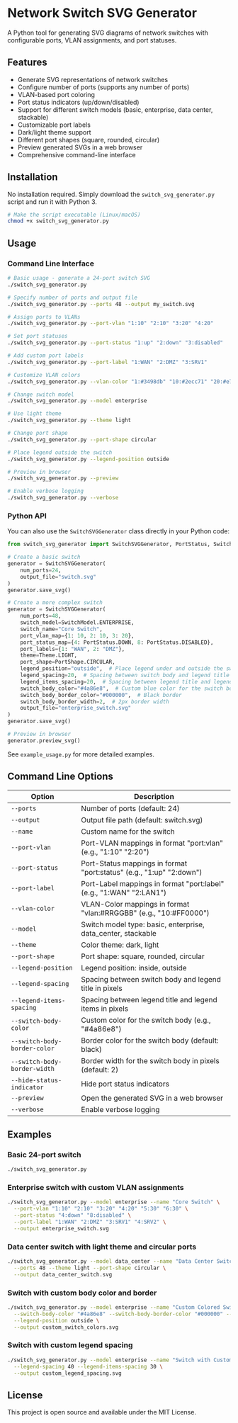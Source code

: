 # Network Switch SVG Generator

A Python tool for generating SVG diagrams of network switches with configurable ports, VLAN assignments, and port statuses.

## Features

- Generate SVG representations of network switches
- Configure number of ports (supports any number of ports)
- VLAN-based port coloring
- Port status indicators (up/down/disabled)
- Support for different switch models (basic, enterprise, data center, stackable)
- Customizable port labels
- Dark/light theme support
- Different port shapes (square, rounded, circular)
- Preview generated SVGs in a web browser
- Comprehensive command-line interface

## Installation

No installation required. Simply download the `switch_svg_generator.py` script and run it with Python 3.

```bash
# Make the script executable (Linux/macOS)
chmod +x switch_svg_generator.py
```

## Usage

### Command Line Interface

```bash
# Basic usage - generate a 24-port switch SVG
./switch_svg_generator.py

# Specify number of ports and output file
./switch_svg_generator.py --ports 48 --output my_switch.svg

# Assign ports to VLANs
./switch_svg_generator.py --port-vlan "1:10" "2:10" "3:20" "4:20"

# Set port statuses
./switch_svg_generator.py --port-status "1:up" "2:down" "3:disabled"

# Add custom port labels
./switch_svg_generator.py --port-label "1:WAN" "2:DMZ" "3:SRV1"

# Customize VLAN colors
./switch_svg_generator.py --vlan-color "1:#3498db" "10:#2ecc71" "20:#e74c3c"

# Change switch model
./switch_svg_generator.py --model enterprise

# Use light theme
./switch_svg_generator.py --theme light

# Change port shape
./switch_svg_generator.py --port-shape circular

# Place legend outside the switch
./switch_svg_generator.py --legend-position outside

# Preview in browser
./switch_svg_generator.py --preview

# Enable verbose logging
./switch_svg_generator.py --verbose
```

### Python API

You can also use the `SwitchSVGGenerator` class directly in your Python code:

```python
from switch_svg_generator import SwitchSVGGenerator, PortStatus, SwitchModel, Theme, PortShape

# Create a basic switch
generator = SwitchSVGGenerator(
    num_ports=24,
    output_file="switch.svg"
)
generator.save_svg()

# Create a more complex switch
generator = SwitchSVGGenerator(
    num_ports=48,
    switch_model=SwitchModel.ENTERPRISE,
    switch_name="Core Switch",
    port_vlan_map={1: 10, 2: 10, 3: 20},
    port_status_map={4: PortStatus.DOWN, 8: PortStatus.DISABLED},
    port_labels={1: "WAN", 2: "DMZ"},
    theme=Theme.LIGHT,
    port_shape=PortShape.CIRCULAR,
    legend_position="outside",  # Place legend under and outside the switch
    legend_spacing=20,  # Spacing between switch body and legend title
    legend_items_spacing=20,  # Spacing between legend title and legend items
    switch_body_color="#4a86e8",  # Custom blue color for the switch body
    switch_body_border_color="#000000",  # Black border
    switch_body_border_width=2,  # 2px border width
    output_file="enterprise_switch.svg"
)
generator.save_svg()

# Preview in browser
generator.preview_svg()
```

See `example_usage.py` for more detailed examples.

## Command Line Options

| Option | Description |
|--------|-------------|
| `--ports` | Number of ports (default: 24) |
| `--output` | Output file path (default: switch.svg) |
| `--name` | Custom name for the switch |
| `--port-vlan` | Port-VLAN mappings in format "port:vlan" (e.g., "1:10" "2:20") |
| `--port-status` | Port-Status mappings in format "port:status" (e.g., "1:up" "2:down") |
| `--port-label` | Port-Label mappings in format "port:label" (e.g., "1:WAN" "2:LAN1") |
| `--vlan-color` | VLAN-Color mappings in format "vlan:#RRGGBB" (e.g., "10:#FF0000") |
| `--model` | Switch model type: basic, enterprise, data_center, stackable |
| `--theme` | Color theme: dark, light |
| `--port-shape` | Port shape: square, rounded, circular |
| `--legend-position` | Legend position: inside, outside |
| `--legend-spacing` | Spacing between switch body and legend title in pixels |
| `--legend-items-spacing` | Spacing between legend title and legend items in pixels |
| `--switch-body-color` | Custom color for the switch body (e.g., "#4a86e8") |
| `--switch-body-border-color` | Border color for the switch body (default: black) |
| `--switch-body-border-width` | Border width for the switch body in pixels (default: 2) |
| `--hide-status-indicator` | Hide port status indicators |
| `--preview` | Open the generated SVG in a web browser |
| `--verbose` | Enable verbose logging |

## Examples

### Basic 24-port switch
```bash
./switch_svg_generator.py
```

### Enterprise switch with custom VLAN assignments
```bash
./switch_svg_generator.py --model enterprise --name "Core Switch" \
  --port-vlan "1:10" "2:10" "3:20" "4:20" "5:30" "6:30" \
  --port-status "4:down" "8:disabled" \
  --port-label "1:WAN" "2:DMZ" "3:SRV1" "4:SRV2" \
  --output enterprise_switch.svg
```

### Data center switch with light theme and circular ports
```bash
./switch_svg_generator.py --model data_center --name "Data Center Switch" \
  --ports 48 --theme light --port-shape circular \
  --output data_center_switch.svg
```

### Switch with custom body color and border
```bash
./switch_svg_generator.py --model enterprise --name "Custom Colored Switch" \
  --switch-body-color "#4a86e8" --switch-body-border-color "#000000" --switch-body-border-width 2 \
  --legend-position outside \
  --output custom_switch_colors.svg
```

### Switch with custom legend spacing
```bash
./switch_svg_generator.py --model enterprise --name "Switch with Custom Legend Spacing" \
  --legend-spacing 40 --legend-items-spacing 30 \
  --output custom_legend_spacing.svg
```

## License

This project is open source and available under the MIT License.
